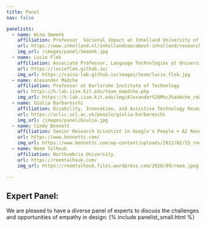 ```yaml
---
title: Panel
nav: false

panelists:
  - name: Wina Smeenk	
    affiliation: Professor  Societal Impact at Inholland University of Applied Sciences
    url: https://www.inholland.nl/inhollandcom/about-inholland/research-profile-wina-smeenk/
    img_url: /images/panel/Smeenk.jpg
  - name: Lucie Flek
    affiliation: Associate Professor, Language Technologies at University of Marburg 
    url: https://lucieflek.github.io/
    img_url: https://caisa-lab.github.io/images/team/lucie_flek.jpg
  - name: Alexander Mädche 
    affiliation: Professor at Karlsruhe Institute of Technology
    url: https://h-lab.iism.kit.edu/team_maedche.php
    img_url: https://h-lab.iism.kit.edu/img/Alexander%20M%c3%a4dche_rdax_230x324s.jpg
  - name: Giulia Barbareschi	
    affiliation: Disability, Innovation, and Assistive Technology Researcher, UCL.	
    url: https://uclic.ucl.ac.uk/people/giulia-barbareschi
    img_url: /images/panel/Giulia.jpg
  - name: Cindy Bennett
    affiliation: Senior Research Scientist in Google's People + AI Research group.	
    url: https://www.bennettc.com/
    img_url: https://www.bennettc.com/wp-content/uploads/2022/02/15_red-shirt-walnut-street-with-cane-smiling-close-up-urban-background-1.jpg
  - name: Reem Talhouk
    affiliation: Northumbria University.	
    url: https://reemtalhouk.com/
    img_url: https://reemtalhouk.files.wordpress.com/2020/09/reem.jpeg

---
```


## Expert Panel:

We are pleased to have a diverse panel of experts to discuss the challenges and opportunities of empathy in design:
{% include panelist_small.html %}
